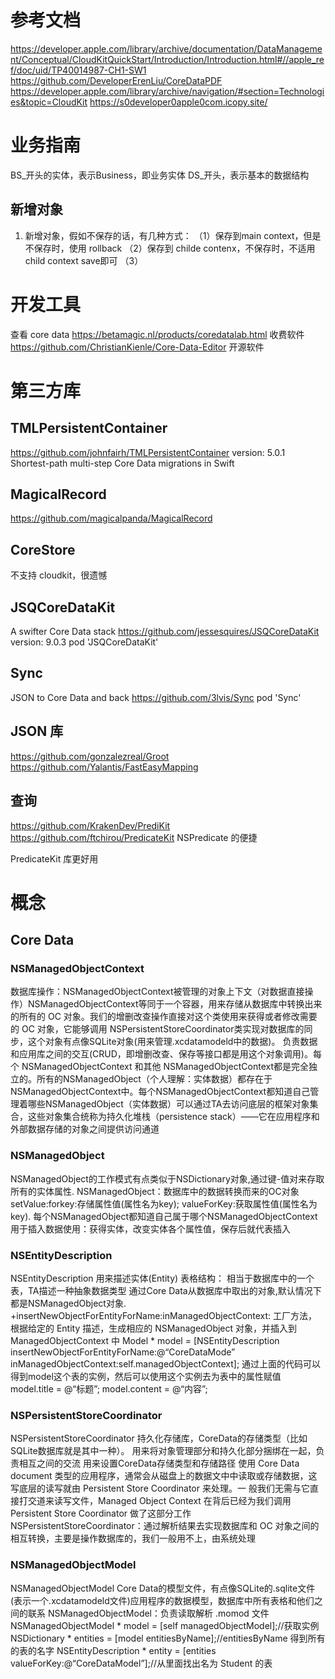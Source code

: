 # 参考文档
https://developer.apple.com/library/archive/documentation/DataManagement/Conceptual/CloudKitQuickStart/Introduction/Introduction.html#//apple_ref/doc/uid/TP40014987-CH1-SW1
https://github.com/DeveloperErenLiu/CoreDataPDF
https://developer.apple.com/library/archive/navigation/#section=Technologies&topic=CloudKit
https://s0developer0apple0com.icopy.site/


# 业务指南
BS_开头的实体，表示Business，即业务实体
DS_开头，表示基本的数据结构

##  新增对象
1. 新增对象，假如不保存的话，有几种方式：
（1）保存到main context，但是不保存时，使用 rollback
（2）保存到 childe contenx，不保存时，不适用 child context save即可
（3）


# 开发工具
查看 core data 
https://betamagic.nl/products/coredatalab.html 收费软件
https://github.com/ChristianKienle/Core-Data-Editor 开源软件

# 第三方库
## TMLPersistentContainer
https://github.com/johnfairh/TMLPersistentContainer
version: 5.0.1
Shortest-path multi-step Core Data migrations in Swift

## MagicalRecord
https://github.com/magicalpanda/MagicalRecord


## CoreStore
不支持 cloudkit，很遗憾

## JSQCoreDataKit
A swifter Core Data stack 
https://github.com/jessesquires/JSQCoreDataKit
version: 9.0.3
pod 'JSQCoreDataKit'

## Sync
JSON to Core Data and back https://github.com/3lvis/Sync
pod 'Sync'

## JSON 库
https://github.com/gonzalezreal/Groot
https://github.com/Yalantis/FastEasyMapping


## 查询
https://github.com/KrakenDev/PrediKit
https://github.com/ftchirou/PredicateKit
NSPredicate 的便捷

PredicateKit 库更好用


# 概念

##  Core Data

### NSManagedObjectContext
数据库操作：NSManagedObjectContext被管理的对象上下文（对数据直接操作）NSManagedObjectContext等同于一个容器，用来存储从数据库中转换出来的所有的 OC 对象。我们的增删改查操作直接对这个类使用来获得或者修改需要的 OC 对象，它能够调用 NSPersistentStoreCoordinator类实现对数据库的同步，这个对象有点像SQLite对象(用来管理.xcdatamodeld中的数据)。
负责数据和应用库之间的交互(CRUD，即增删改查、保存等接口都是用这个对象调用)。每个 NSManagedObjectContext 和其他 NSManagedObjectContext都是完全独立的。所有的NSManagedObject（个人理解：实体数据）都存在于NSManagedObjectContext中。每个NSManagedObjectContext都知道自己管理着哪些NSManagedObject（实体数据）可以通过TA去访问底层的框架对象集合，这些对象集合统称为持久化堆栈（persistence stack）——它在应用程序和外部数据存储的对象之间提供访问通道

### NSManagedObject
NSManagedObject的工作模式有点类似于NSDictionary对象,通过键-值对来存取所有的实体属性. NSManagedObject：数据库中的数据转换而来的OC对象
setValue:forkey:存储属性值(属性名为key);
valueForKey:获取属性值(属性名为key).
每个NSManagedObject都知道自己属于哪个NSManagedObjectContext 用于插入数据使用：获得实体，改变实体各个属性值，保存后就代表插入


### NSEntityDescription
NSEntityDescription 用来描述实体(Entity) 表格结构： 相当于数据库中的一个表，TA描述一种抽象数据类型
通过Core Data从数据库中取出的对象,默认情况下都是NSManagedObject对象.
+insertNewObjectForEntityForName:inManagedObjectContext: 工厂方法，根据给定的 Entity 描述，生成相应的 NSManagedObject 对象，并插入到 ManagedObjectContext 中
Model * model = [NSEntityDescription insertNewObjectForEntityForName:@“CoreDataMode” inManagedObjectContext:self.managedObjectContext];
通过上面的代码可以得到model这个表的实例，然后可以使用这个实例去为表中的属性赋值
model.title = @“标题”;
model.content = @“内容”;

### NSPersistentStoreCoordinator
NSPersistentStoreCoordinator 持久化存储库，CoreData的存储类型（比如SQLite数据库就是其中一种）。
用来将对象管理部分和持久化部分捆绑在一起，负责相互之间的交流
用来设置CoreData存储类型和存储路径
使用 Core Data document 类型的应用程序，通常会从磁盘上的数据文中中读取或存储数据，这写底层的读写就由 Persistent Store Coordinator 来处理。一 般我们无需与它直接打交道来读写文件，Managed Object Context 在背后已经为我们调用 Persistent Store Coordinator 做了这部分工作
NSPersistentStoreCoordinator：通过解析结果去实现数据库和 OC 对象之间的相互转换，主要是操作数据库的，我们一般用不上，由系统处理


### NSManagedObjectModel
NSManagedObjectModel Core Data的模型文件，有点像SQLite的.sqlite文件(表示一个.xcdatamodeld文件)应用程序的数据模型，数据库中所有表格和他们之间的联系
NSManagedObjectModel：负责读取解析 .momod 文件
NSManagedObjectModel * model = [self managedObjectModel];//获取实例
NSDictionary * entities = [model entitiesByName];//entitiesByName 得到所有的表的名字
NSEntityDescription * entity = [entities valueForKey:@“CoreDataModel”];//从里面找出名为 Student 的表


